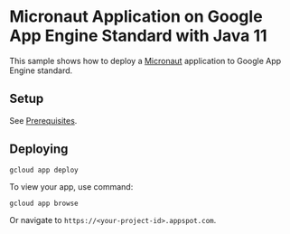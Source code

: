 # Micronaut Application on Google App Engine Standard with Java 11

This sample shows how to deploy a [Micronaut](https://micronaut.io)
application to Google App Engine standard.

## Setup

See [Prerequisites](../README.md#Prerequisites).

## Deploying

```bash
gcloud app deploy
```

To view your app, use command:
```
gcloud app browse
```
Or navigate to `https://<your-project-id>.appspot.com`.
